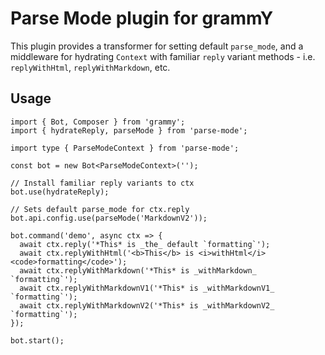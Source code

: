 # Parse Mode plugin for grammY

This plugin provides a transformer for setting default `parse_mode`, and a middleware for hydrating `Context` with familiar `reply` variant methods - i.e. `replyWithHtml`, `replyWithMarkdown`, etc.

## Usage

```
import { Bot, Composer } from 'grammy';
import { hydrateReply, parseMode } from 'parse-mode';

import type { ParseModeContext } from 'parse-mode';

const bot = new Bot<ParseModeContext>('');

// Install familiar reply variants to ctx
bot.use(hydrateReply);

// Sets default parse_mode for ctx.reply
bot.api.config.use(parseMode('MarkdownV2'));

bot.command('demo', async ctx => {
  await ctx.reply('*This* is _the_ default `formatting`');
  await ctx.replyWithHtml('<b>This</b> is <i>withHtml</i> <code>formatting</code>');
  await ctx.replyWithMarkdown('*This* is _withMarkdown_ `formatting`');
  await ctx.replyWithMarkdownV1('*This* is _withMarkdownV1_ `formatting`');
  await ctx.replyWithMarkdownV2('*This* is _withMarkdownV2_ `formatting`');
});

bot.start();
```
